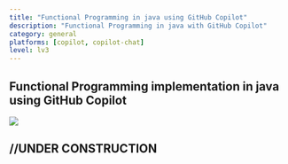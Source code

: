 ```yaml
---
title: "Functional Programming in java using GitHub Copilot"
description: "Functional Programming in java with GitHub Copilot"
category: general
platforms: [copilot, copilot-chat]
level: lv3
---
```


## Functional Programming implementation in java using GitHub Copilot
[<img src="https://img.shields.io/badge/Lv3-Mature_Best_Practice-brightgreen">](https://github.com/orgs/AI-Native-Development/projects/1/)

## //UNDER CONSTRUCTION